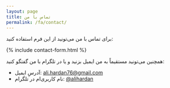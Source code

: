 ```yaml
---
layout: page
title: تماس با من
permalink: /fa/contact/
---
```


برای تماس با من می‌تونید از این فرم استفاده کنید:

{% include contact-form.html %}

همچنین می‌تونید مستقیماً به من ایمیل بزنید و یا در تلگرام با من گفتگو کنید:

* آدرسِ ایمیل: <a href="mailto:ali.hardan76@gmail.com" title="e-mail">ali.hardan76@gmail.com</a>
* نام کاربری‌ام در تلگرام: ‪<a href="https://t.me/alihardan" title="alihardan on Telegram">@alihardan</a>
